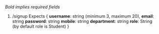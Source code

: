 *Bold implies required fields*
1. /signup
	Expects {
		**username**: string (minimum 3,  maximum 20),
		**email**: string
		**password**: string
		**mobile**: string
		**department**: string
		**role**: String (by default role is Student)
	}
